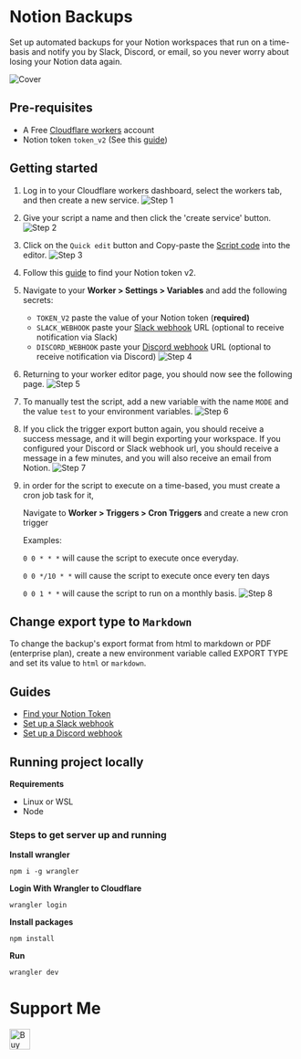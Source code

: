 # Notion Backups

Set up automated backups for your Notion workspaces that run on a time-basis and notify you by Slack, Discord, or email, so you never worry about losing your Notion data again.

![Cover](./assets/light.png)

## Pre-requisites

- A Free [Cloudflare workers](https://dash.cloudflare.com/sign-up) account
- Notion token `token_v2` (See this [guide](https://www.notion.so/Find-Your-Notion-Token-5da17a8df27a4fb290e9e3b5d9ba89c4))

## Getting started

1. Log in to your Cloudflare workers dashboard, select the workers tab, and then create a new service.
   ![Step 1](./assets/guide_1.png)

2. Give your script a name and then click the 'create service' button.
   ![Step 2](./assets/guide_2.png)

3. Click on the `Quick edit` button and Copy-paste the [Script code](https://raw.githubusercontent.com/notionblog/notion-backups/master/dist/worker.js?) into the editor.
   ![Step 3](./assets/guide_3.png)

4. Follow this [guide](https://www.notion.so/Find-Your-Notion-Token-5da17a8df27a4fb290e9e3b5d9ba89c4) to find your Notion token v2.

5. Navigate to your **Worker > Settings > Variables** and add the following secrets:

   - `TOKEN_V2` paste the value of your Notion token (**required)**
   - `SLACK_WEBHOOK` paste your [Slack webhook](https://api.slack.com/messaging/webhooks#posting_with_webhooks) URL (optional to receive notification via Slack)
   - `DISCORD_WEBHOOK` paste your [Discord webhook](https://support.discord.com/hc/en-us/articles/228383668-Intro-to-Webhooks) URL (optional to receive notification via Discord)
     ![Step 4](./assets/guide_4.png)

6. Returning to your worker editor page, you should now see the following page.
   ![Step 5](./assets/guide_5.png)
7. To manually test the script, add a new variable with the name `MODE` and the value `test` to your environment variables.
   ![Step 6](./assets/guide_6.png)
8. If you click the trigger export button again, you should receive a success message, and it will begin exporting your workspace. If you configured your Discord or Slack webhook url, you should receive a message in a few minutes, and you will also receive an email from Notion.
   ![Step 7](./assets/guide_7.png)
9. in order for the script to execute on a time-based, you must create a cron job task for it,

   Navigate to **Worker > Triggers > Cron Triggers** and create a new cron trigger

   Examples:

   `0 0 * * *` will cause the script to execute once everyday.

   `0 0 */10 * *` will cause the script to execute once every ten days

   `0 0 1 * *` will cause the script to run on a monthly basis.
   ![Step 8](./assets/guide_8.png)

## Change export type to `Markdown`

To change the backup's export format from html to markdown or PDF (enterprise plan), create a new environment variable called EXPORT TYPE and set its value to `html` or `markdown`.

## Guides

- [Find your Notion Token](https://www.notion.so/Find-Your-Notion-Token-5da17a8df27a4fb290e9e3b5d9ba89c4)
- [Set up a Slack webhook](https://api.slack.com/messaging/webhooks#posting_with_webhooks)
- [Set up a Discord webhook](https://support.discord.com/hc/en-us/articles/228383668-Intro-to-Webhooks)

## Running project locally

**Requirements**

- Linux or WSL
- Node

### Steps to get server up and running

**Install wrangler**

```
npm i -g wrangler
```

**Login With Wrangler to Cloudflare**

```
wrangler login
```

**Install packages**

```
npm install
```

**Run**

```
wrangler dev
```

# Support Me

<a href='https://ko-fi.com/M4M37F1UV' target='_blank'><img height='36' style='border:0px;height:36px;' src='https://cdn.ko-fi.com/cdn/kofi1.png?v=3' border='0' alt='Buy Me a Coffee at ko-fi.com' /></a>
